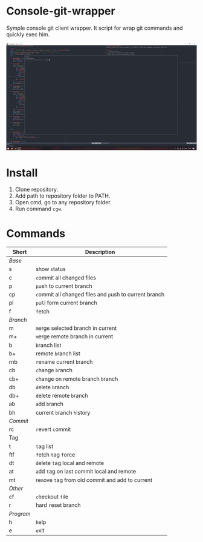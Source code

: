 # Console-git-wrapper
Symple console git client wrapper. It script for wrap git commands and quickly exec him.

![Screenshot](https://github.com/ta-tikoma/console-git-wrapper/raw/master/screenshot.png)

# Install
1. Clone repository.
2. Add path to repository folder to PATH.
3. Open cmd, go to any repository folder.
4. Run command `cgw`.

# Commands
  
| Short | Description |
| --- | --- |
| *Base* ||
| s   | show `s`tatus  |
| c   | `c`ommit all changed files  |
| p   | `p`ush to current branch  |
| cp  | `c`ommit all changed files and `p`ush to current branch  |
| pl  | `p`u`l`l form current branch  |
| f   | `f`etch  |
| *Branch* ||
| m   | `m`erge selected branch in current  |
| m+  | `m`erge remote branch in current  |
| b   | `b`ranch list |
| b+  |  remote `b`ranch list |
| rnb | `r`e`n`ame current `b`ranch|
| cb  | `c`hange `b`ranch   |
| cb+ | `c`hange on remote branch `b`ranch   |
| db  | `d`elete `b`ranch  |
| db+ | `d`elete remote `b`ranch  |
| ab  | `a`dd `b`ranch  |
| bh  | current `b`ranch `h`istory|
| *Commit* ||
| rc  | `r`evert `c`ommit  |
| Tag ||
| t   | `t`ag list  |
| ftf | `f`etch `t`ag `f`orce |
| dt  | `d`elete `t`ag  local and remote|
| at  | `a`dd `t`ag on last commit local and remote|
| mt  | re`m`ove `t`ag from old commit and add to current |
| *Other* ||
| cf  | `c`heckout `f`ile  |
| r   | hard `r`eset branch  |
| *Program* ||
| h   | `h`elp  |
| e   | `e`xit  |

